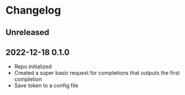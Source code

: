# Changelog

## Unreleased

## 2022-12-18 0.1.0

- Repo initialized
- Created a super basic request for completions that outputs the first completion
- Save token to a config file
